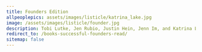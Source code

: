 ```yaml
---
title: Founders Edition
allpeoplepics: assets/images/listicle/katrina_lake.jpg
image: /assets/images/listicle/founder.jpg
description: Tobi Lutke, Jen Rubio, Justin Hein, Jenn Im, and Katrina Lake recommend their favorite books
redirect_to: /books-successful-founders-read/
sitemap: false
---
```

